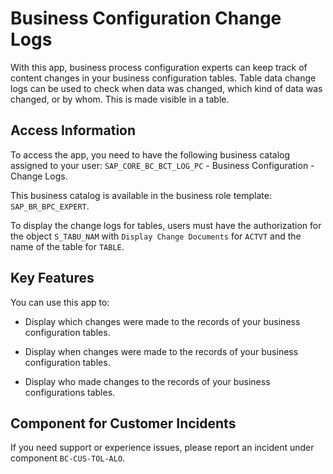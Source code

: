 <!-- loio5c6cf20499894f1083e80dba7c5963d4 -->

# Business Configuration Change Logs



With this app, business process configuration experts can keep track of content changes in your business configuration tables. Table data change logs can be used to check when data was changed, which kind of data was changed, or by whom. This is made visible in a table.



<a name="loio5c6cf20499894f1083e80dba7c5963d4__section_v4b_rhg_tsb"/>

## Access Information

To access the app, you need to have the following business catalog assigned to your user: `SAP_CORE_BC_BCT_LOG_PC` - Business Configuration - Change Logs.

This business catalog is available in the business role template: `SAP_BR_BPC_EXPERT`.

To display the change logs for tables, users must have the authorization for the object `S_TABU_NAM` with `Display Change Documents` for `ACTVT` and the name of the table for `TABLE`.



## Key Features

You can use this app to:



-   Display which changes were made to the records of your business configuration tables.

-   Display when changes were made to the records of your business configuration tables.

-   Display who made changes to the records of your business configurations tables.




<a name="loio5c6cf20499894f1083e80dba7c5963d4__customer_component"/>

## Component for Customer Incidents

If you need support or experience issues, please report an incident under component `BC-CUS-TOL-ALO`.

